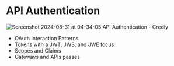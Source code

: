 # API Authentication

![Screenshot 2024-08-31 at 04-34-05 API Authentication - Credly](https://github.com/user-attachments/assets/c36c3cb4-9fe2-420c-b9a0-93baf4299882)

* OAuth Interaction Patterns
* Tokens with a JWT, JWS, and JWE focus
* Scopes and Claims
* Gateways and APIs passes
